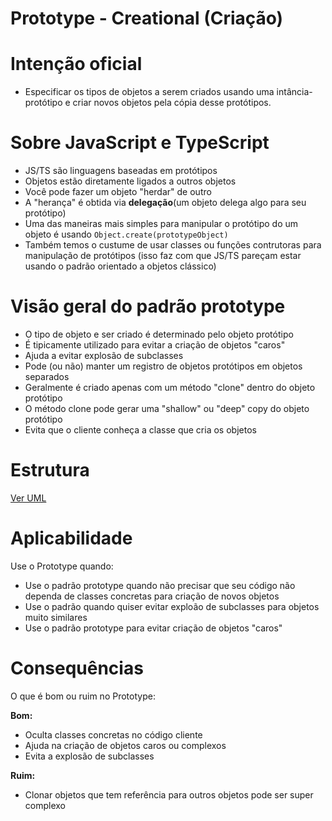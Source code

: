# Prototype - Creational (Criação)

# Intenção oficial

- Especificar os tipos de objetos a serem criados usando uma intância-protótipo e criar novos objetos pela cópia desse protótipos.

# Sobre JavaScript e TypeScript

- JS/TS são linguagens baseadas em protótipos
- Objetos estão diretamente ligados a outros objetos
- Você pode fazer um objeto "herdar" de outro
- A "herança" é obtida via <strong>delegação</strong>(um objeto delega algo para seu protótipo)
- Uma das maneiras mais simples para manipular o protótipo do um objeto é usando ```Object.create(prototypeObject) ```
- Também temos o custume de usar classes ou funções contrutoras para manipulação de protótipos (isso faz com que JS/TS pareçam estar usando o padrão orientado a objetos clássico)

# Visão geral do padrão prototype

- O tipo de objeto e ser criado é determinado pelo objeto protótipo
- É tipicamente utilizado para evitar a criação de objetos "caros"
- Ajuda a evitar explosão de subclasses
- Pode (ou não) manter um registro de objetos protótipos em objetos separados
- Geralmente é criado apenas com um método "clone" dentro do objeto protótipo
- O método clone pode gerar uma "shallow" ou "deep" copy do objeto protótipo
- Evita que o cliente conheça a classe que cria os objetos

# Estrutura
[Ver UML](https://github.com/demarche1/design-patterns-typescript/blob/master/src/creational/prototype/diagrams/Prototype.png)

# Aplicabilidade

Use o Prototype quando:

- Use o padrão prototype quando não precisar que seu código não dependa de classes concretas para criação de novos objetos
- Use o padrão quando quiser evitar exploão de subclasses para objetos muito similares
- Use o padrão prototype para evitar criação de objetos "caros"

# Consequências

O que é bom ou ruim no Prototype:

<strong>Bom:</strong>

  - Oculta classes concretas no código cliente
  - Ajuda na criação de objetos caros ou complexos
  - Evita a explosão de subclasses

<strong>Ruim:</strong>

  - Clonar objetos que tem referência para outros objetos pode ser super complexo
